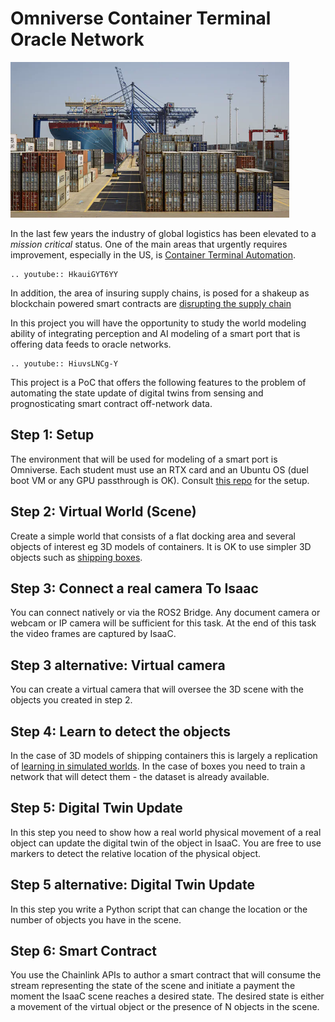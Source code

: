 # Omniverse Container Terminal Oracle Network 


![](images/port.png)

In the last few years the industry of global logistics has been elevated to a _mission critical_ status.  One of the main areas that urgently requires improvement, especially in the US, is [Container Terminal Automation](https://www.elementai.com/news/2019/ai-and-the-future-of-port-automation). 

```{eval-rst}
.. youtube:: HkauiGYT6YY
```

In addition, the area of insuring supply chains, is posed for a shakeup as blockchain powered smart contracts are [disrupting the supply chain](https://blog.chain.link/blockchain-insurance/)

In this project you will have the opportunity to study the world modeling ability of integrating perception and AI modeling of a smart port that is offering data feeds to oracle networks. 

```{eval-rst}
.. youtube:: HiuvsLNCg-Y
```

This project is a PoC that offers the following features to the problem of automating the state update of digital twins from sensing and prognosticating smart contract off-network data. 


## Step 1: Setup

The environment that will be used for modeling of a smart port is Omniverse. Each student must use an RTX card and an Ubuntu OS (duel boot VM or any GPU passthrough is OK).  Consult [this repo](https://github.com/pantelis-classes/omniverse-ai) for the setup. 


## Step 2: Virtual World (Scene)

Create a simple world that consists of a flat docking area and several objects of interest eg 3D models of containers. It is OK to use simpler 3D objects such as [shipping boxes](https://medium.com/@ringlayer/cardboard-box-detection-using-retinanet-keras-5d4f331d9d15). 


## Step 3: Connect a real camera To Isaac 

You can connect natively or via the ROS2 Bridge.  Any document camera or webcam or IP camera will be sufficient for this task. At the end of this task the video frames are captured by IsaaC. 

## Step 3 alternative: Virtual camera

You can create a virtual camera that will oversee the 3D scene with the objects you created in step 2.

## Step 4: Learn to detect the objects 

In the case of 3D models of shipping containers this is largely a replication of [learning in simulated worlds](https://github.com/pantelis-classes/omniverse-ai). In the case of boxes you need to train a network that will detect them - the dataset is already available. 

## Step 5: Digital Twin Update

In this step you need to show how a real world physical movement of a real object can update the digital twin of the object in IsaaC. You are free to use markers to detect the relative location of the physical object.  

## Step 5 alternative: Digital Twin Update

In this step you write a Python script that can change the location or the number of objects you have in the scene. 

## Step 6: Smart Contract 

You use the Chainlink APIs to author a smart contract that will consume the stream representing the state of the scene and initiate a payment the moment the IsaaC scene reaches a desired state. The desired state is either a movement of the virtual object or the presence of N objects in the scene. 

